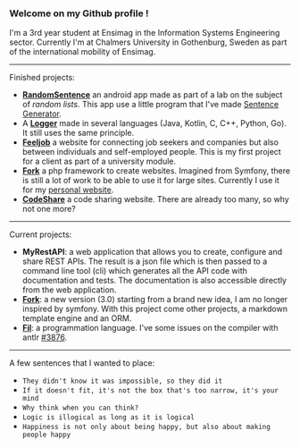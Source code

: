### Welcome on my Github profile !

I'm a 3rd year student at Ensimag in the Information Systems Engineering sector. Currently I'm at Chalmers University in Gothenburg, Sweden as part of the international mobility of Ensimag.

---

Finished projects:
- **[RandomSentence](https://github.com/TP-TD-Informatique/RandomSentence)** an android app made as part of a lab on the subject of *random lists*. This app use a little program that I've made [Sentence Generator](https://github.com/Gashmob/Sentence-Generator).
- A **[Logger](https://github.com/Gashmob/Logger)** made in several languages (Java, Kotlin, C, C++, Python, Go). It still uses the same principle.
- **[Feeljob](https://github.com/Gashmob/Feeljob)** a website for connecting job seekers and companies but also between individuals and self-employed people. This is my first project for a client as part of a university module.
- **[Fork](https://github.com/Gashmob/Fork)** a php framework to create websites. Imagined from Symfony, there is still a lot of work to be able to use it for large sites. Currently I use it for my [personal website](https://ktraini.com).
- **[CodeShare](https://github.com/Gashmob/CodeShare)** a code sharing website. There are already too many, so why not one more?

---

Current projects:
- **MyRestAPI**: a web application that allows you to create, configure and share REST APIs. The result is a json file which is then passed to a command line tool (cli) which generates all the API code with documentation and tests. The documentation is also accessible directly from the web application.
- **[Fork](https://github.com/Gashmob/Fork)**: a new version (3.0) starting from a brand new idea, I am no longer inspired by symfony. With this project come other projects, a markdown template engine and an ORM.
- **[Fil](https://github.com/Fil-Language)**: a programmation language. I've some issues on the compiler with antlr [#3876](https://github.com/antlr/antlr4/issues/3876).

---

A few sentences that I wanted to place:
- `They didn't know it was impossible, so they did it`
- `If it doesn't fit, it's not the box that's too narrow, it's your mind`
- `Why think when you can think?`
- `Logic is illogical as long as it is logical`
- `Happiness is not only about being happy, but also about making people happy`

